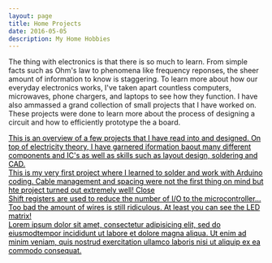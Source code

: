 ```yaml
---
layout: page
title: Home Projects
date: 2016-05-05
description: My Home Hobbies
---
```

<script src="{{ '/assets/js/jquery-3.2.1.min.js' | prepend: site.baseurl | prepend: site.url }}"></script>
<div class="col two">

The thing with electronics is that there is so much to learn. From simple facts such as Ohm's law to phenomena like frequency reponses, the sheer amount of information to know is staggering. To learn more about how our everyday electronics works, I've taken apart countless computers, microwaves, phone chargers, and laptops to see how they function. I have also ammassed a grand collection of small projects that I have worked on. These projects were done to learn more about the process of designing a circuit and how to efficiently prototype the a board. 

</div>
<div class="col one img_row" style="overflow: visible">
<div class="img-hold" >
	<img  class="col three" style="max-width: 289px;" id = "pop1" src="{{ site.baseurl }}/assets/img/all_elec2.jpg" alt="" title="example image"/>
<div class="pop popnomore " id="popId1"><a style="color: black; overflow: visible;" href="#">This is an overview of a few projects that I have read into and designed. On top of electricity theory, I have garnered iformation baout many different components and IC's as well as skills such as layout design, soldering and CAD.</a></div>
</div>
</div>

<!-- <div class=""> -->
<div class="img_row">
    <div class="img-hold col one"   >
    <img class="col three" id="pop2" src="{{ site.baseurl }}/assets/img/test1.jpg" alt="" title="example image"/> 
    <div class="pop popnomore " id="popId2" ><a style="color: black; overflow: visible;" href="#">This is my very first project where I learned to solder and work with Arduino coding. Cable management and spacing were not the first thing on mind but hte project turned out extremely well!  Close</a></div>
    </div>
        <div class="img-hold col one"  >
    <img class="col three" id="pop3" src="{{ site.baseurl }}/assets/img/test2.jpg" alt="" title="example image"/> 
    <div class="pop popnomore "  id="popId3"><a style="color: black; overflow: visible;" href="#">Shift registers are used to reduce the number of I/O to the microcontroller... Too bad the amount of wires is still ridiculous. At least you can see the LED matrix!</a></div>
    </div>
    <div class="img-hold col one"  >
    <img class="col three" id="pop4" src="{{ site.baseurl }}/assets/img/diagram.jpg" alt="" title="example image"/> 
    <div class="pop popnomore " id="popId4"><a style="color: black; overflow: visible;" href="#">Lorem ipsum dolor sit amet, consectetur adipisicing elit, sed do eiusmodtempor incididunt ut labore et dolore magna aliqua. Ut enim ad minim veniam,
    quis nostrud exercitation ullamco laboris nisi ut aliquip ex ea commodo
    consequat. </a></div>
    </div>

<!-- <div class="col three caption">
    Caption photos easily. On the left, a road goes through a tunnel. Middle, leaves artistically fall in a hipster photoshoot. Right, in another hipster photoshoot, a lumberjack grasps a handful of pine needles.
</div> -->
</div>

<!-- <div class="img_row">
    <img class="col three"  src="{{ site.baseurl }}/assets/img/5.jpg" alt="" title="example image"/>
</div>
<div class="col three caption">
    This image can also have a caption. It's like magic.
</div>

<div class="col one">
    Lorem ipsum dolor sit amet, consectetur adipisicing elit, sed do eiusmod
    tempor incididunt ut labore et dolore magna aliqua. Ut enim ad minim veniam,
    quis nostrud exercitation ullamco laboris nisi ut aliquip ex ea commodo
    consequat. Duis aute irure dolor in reprehenderit in voluptate velit esse
    cillum dolore eu fugiat nulla pariatur. Excepteur sint occaecat cupidatat non
    proident, sunt in culpa qui officia deserunt mollit anim id est laborum.
</div> -->
<!-- <div class="col two testCase">
    Lorem ipsum dolor sit amet, consectetur adipisicing elit, sed do eiusmod
tempor incididunt ut labore et dolore magna aliqua. Ut enim ad minim veniam,
quis nostrud exercitation ullamco laboris nisi ut aliquip ex ea commodo
consequat. Duis aute irure dolor in reprehenderit in voluptate velit esse
cillum dolore eu fugiat nulla pariatur. Excepteur sint occaecat cupidatat non
proident, sunt in culpa qui officia deserunt mollit anim id est laborum.
    
</div> -->

<br/><br/><br/>

<script type="text/javascript">
   $('#pop1').click(function (e) {
 e.preventDefault();

$('#popId1').removeClass('popnomore')
 });

  $('.pop a').click(function (e) {
 e.preventDefault();
$('.pop').addClass('popnomore')
 });


$('#pop2').click(function (e) {
 e.preventDefault();

$('#popId2').removeClass('popnomore')
 });

  $('.pop a').click(function (e) {
 e.preventDefault();
$('.pop').addClass('popnomore')
 });


  $('#pop3').click(function (e) {
 e.preventDefault();

$('#popId3').removeClass('popnomore')
 });

  $('.pop a').click(function (e) {
 e.preventDefault();
$('.pop').addClass('popnomore')
 });

  $('#pop4').click(function (e) {
 e.preventDefault();

$('#popId4').removeClass('popnomore')
 });

  $('.pop a').click(function (e) {
 e.preventDefault();
$('.pop').addClass('popnomore')
 });
</script>